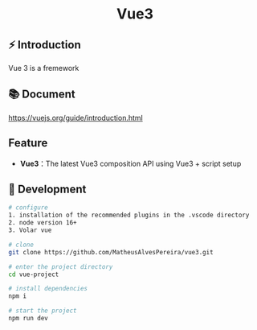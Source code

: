 <div align="center">
  <h1>Vue3</h1>
</div>

## ⚡ Introduction

Vue 3 is a fremework

## 📚 Document

https://vuejs.org/guide/introduction.html

## Feature

- **Vue3**：The latest Vue3 composition API using Vue3 + script setup


## 🚀 Development

```bash
# configure
1. installation of the recommended plugins in the .vscode directory
2. node version 16+
3. Volar vue

# clone
git clone https://github.com/MatheusAlvesPereira/vue3.git

# enter the project directory
cd vue-project

# install dependencies
npm i

# start the project
npm run dev
```

